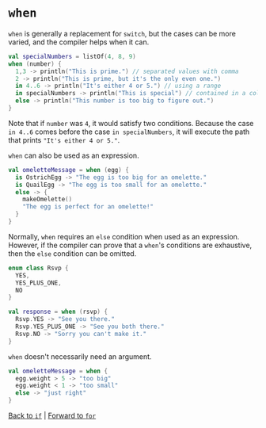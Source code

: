 # `when`
`when` is generally a replacement for `switch`, but the cases can be more varied, and the compiler helps when it can.

```kotlin
val specialNumbers = listOf(4, 8, 9)
when (number) {
  1,3 -> println("This is prime.") // separated values with comma
  2 -> println("This is prime, but it's the only even one.")
  in 4..6 -> println("It's either 4 or 5.") // using a range
  in specialNumbers -> println("This is special") // contained in a collection
  else -> println("This number is too big to figure out.")
}
```
Note that if `number` was `4`, it would satisfy two conditions. Because the case `in 4..6` comes before the case `in specialNumbers`, it will execute the path that prints `"It's either 4 or 5."`.

`when` can also be used as an expression.
```kotlin
val omeletteMessage = when (egg) {
  is OstrichEgg -> "The egg is too big for an omelette."
  is QuailEgg -> "The egg is too small for an omelette."
  else -> {
    makeOmelette()
    "The egg is perfect for an omelette!"
  }
}
```

Normally, `when` requires an `else` condition when used as an expression. However, if the compiler can prove that a `when`'s conditions are exhaustive, then the `else` condition can be omitted.
```kotlin
enum class Rsvp {
  YES, 
  YES_PLUS_ONE, 
  NO
}

val response = when (rsvp) {
  Rsvp.YES -> "See you there."
  Rsvp.YES_PLUS_ONE -> "See you both there."
  Rsvp.NO -> "Sorry you can't make it."
}
```

`when` doesn't necessarily need an argument.
```kotlin
val omeletteMessage = when {
  egg.weight > 5 -> "too big"
  egg.weight < 1 -> "too small"
  else -> "just right"
}
```


[Back to `if`](/control-operators/if.md) | [Forward to `for`](/control-operators/for.md)
